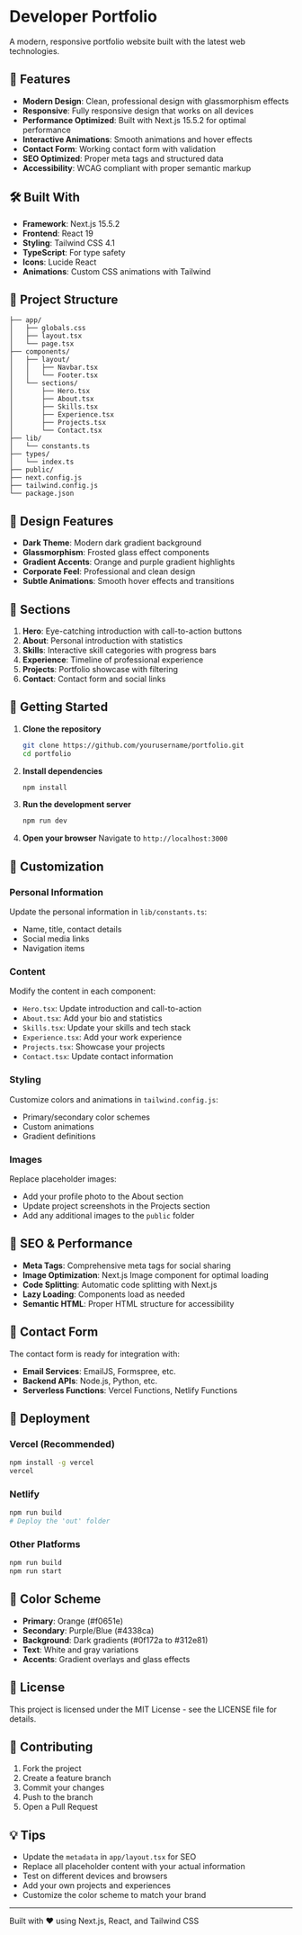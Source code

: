 # Developer Portfolio

A modern, responsive portfolio website built with the latest web technologies.

## 🚀 Features

- **Modern Design**: Clean, professional design with glassmorphism effects
- **Responsive**: Fully responsive design that works on all devices
- **Performance Optimized**: Built with Next.js 15.5.2 for optimal performance
- **Interactive Animations**: Smooth animations and hover effects
- **Contact Form**: Working contact form with validation
- **SEO Optimized**: Proper meta tags and structured data
- **Accessibility**: WCAG compliant with proper semantic markup

## 🛠️ Built With

- **Framework**: Next.js 15.5.2
- **Frontend**: React 19
- **Styling**: Tailwind CSS 4.1
- **TypeScript**: For type safety
- **Icons**: Lucide React
- **Animations**: Custom CSS animations with Tailwind

## 📁 Project Structure

```
├── app/
│   ├── globals.css
│   ├── layout.tsx
│   └── page.tsx
├── components/
│   ├── layout/
│   │   ├── Navbar.tsx
│   │   └── Footer.tsx
│   └── sections/
│       ├── Hero.tsx
│       ├── About.tsx
│       ├── Skills.tsx
│       ├── Experience.tsx
│       ├── Projects.tsx
│       └── Contact.tsx
├── lib/
│   └── constants.ts
├── types/
│   └── index.ts
├── public/
├── next.config.js
├── tailwind.config.js
└── package.json
```

## 🎨 Design Features

- **Dark Theme**: Modern dark gradient background
- **Glassmorphism**: Frosted glass effect components
- **Gradient Accents**: Orange and purple gradient highlights
- **Corporate Feel**: Professional and clean design
- **Subtle Animations**: Smooth hover effects and transitions

## 📱 Sections

1. **Hero**: Eye-catching introduction with call-to-action buttons
2. **About**: Personal introduction with statistics
3. **Skills**: Interactive skill categories with progress bars
4. **Experience**: Timeline of professional experience
5. **Projects**: Portfolio showcase with filtering
6. **Contact**: Contact form and social links

## 🚀 Getting Started

1. **Clone the repository**

   ```bash
   git clone https://github.com/yourusername/portfolio.git
   cd portfolio
   ```

2. **Install dependencies**

   ```bash
   npm install
   ```

3. **Run the development server**

   ```bash
   npm run dev
   ```

4. **Open your browser**
   Navigate to `http://localhost:3000`

## 📝 Customization

### Personal Information

Update the personal information in `lib/constants.ts`:

- Name, title, contact details
- Social media links
- Navigation items

### Content

Modify the content in each component:

- `Hero.tsx`: Update introduction and call-to-action
- `About.tsx`: Add your bio and statistics
- `Skills.tsx`: Update your skills and tech stack
- `Experience.tsx`: Add your work experience
- `Projects.tsx`: Showcase your projects
- `Contact.tsx`: Update contact information

### Styling

Customize colors and animations in `tailwind.config.js`:

- Primary/secondary color schemes
- Custom animations
- Gradient definitions

### Images

Replace placeholder images:

- Add your profile photo to the About section
- Update project screenshots in the Projects section
- Add any additional images to the `public` folder

## 🎯 SEO & Performance

- **Meta Tags**: Comprehensive meta tags for social sharing
- **Image Optimization**: Next.js Image component for optimal loading
- **Code Splitting**: Automatic code splitting with Next.js
- **Lazy Loading**: Components load as needed
- **Semantic HTML**: Proper HTML structure for accessibility

## 📧 Contact Form

The contact form is ready for integration with:

- **Email Services**: EmailJS, Formspree, etc.
- **Backend APIs**: Node.js, Python, etc.
- **Serverless Functions**: Vercel Functions, Netlify Functions

## 🚀 Deployment

### Vercel (Recommended)

```bash
npm install -g vercel
vercel
```

### Netlify

```bash
npm run build
# Deploy the 'out' folder
```

### Other Platforms

```bash
npm run build
npm run start
```

## 🎨 Color Scheme

- **Primary**: Orange (#f0651e)
- **Secondary**: Purple/Blue (#4338ca)
- **Background**: Dark gradients (#0f172a to #312e81)
- **Text**: White and gray variations
- **Accents**: Gradient overlays and glass effects

## 📄 License

This project is licensed under the MIT License - see the LICENSE file for details.

## 🤝 Contributing

1. Fork the project
2. Create a feature branch
3. Commit your changes
4. Push to the branch
5. Open a Pull Request

## 💡 Tips

- Update the `metadata` in `app/layout.tsx` for SEO
- Replace all placeholder content with your actual information
- Test on different devices and browsers
- Add your own projects and experiences
- Customize the color scheme to match your brand

---

Built with ❤️ using Next.js, React, and Tailwind CSS
